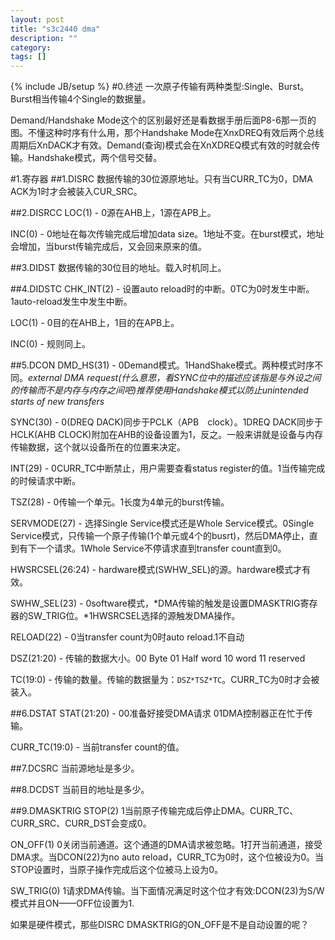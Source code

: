 ```yaml
---
layout: post
title: "s3c2440 dma"
description: ""
category: 
tags: []
---
```

{% include JB/setup %}
#0.终述
一次原子传输有两种类型:Single、Burst。Burst相当传输4个Single的数据量。

Demand/Handshake Mode这个的区别最好还是看数据手册后面P8-6那一页的图。不懂这种时序有什么用，那个Handshake Mode在XnxDREQ有效后两个总线周期后XnDACK才有效。Demand(查询)模式会在XnXDREQ模式有效的时就会传输。Handshake模式，两个信号交替。

#1.寄存器
##1.DISRC
数据传输的30位源原地址。只有当CURR_TC为0，DMA ACK为1时才会被装入CUR_SRC。

##2.DISRCC
LOC(1) - 0源在AHB上，1源在APB上。

INC(0) - 0地址在每次传输完成后增加data size。1地址不变。在burst模式，地址会增加，当burst传输完成后，又会回来原来的值。

##3.DIDST
数据传输的30位目的地址。载入时机同上。

##4.DIDSTC
CHK_INT(2) - 设置auto reload时的中断。0TC为0时发生中断。1auto-reload发生中发生中断。

LOC(1) - 0目的在AHB上，1目的在APB上。

INC(0) - 规则同上。

##5.DCON
DMD_HS(31) - 0Demand模式。1HandShake模式。两种模式时序不同。*external DMA request(什么意思，看SYNC位中的描述应该指是与外设之间的传输而不是内存与内存之间吧)推荐使用Handshake模式以防止unintended starts of new transfers*

SYNC(30) - 0(DREQ DACK)同步于PCLK（APB　clock）。1DREQ DACK同步于HCLK(AHB CLOCK)附加在AHB的设备设置为1，反之。一般来讲就是设备与内存传输数据，这个就以设备所在的位置来决定。

INT(29) - 0CURR_TC中断禁止，用户需要查看status register的值。1当传输完成的时候请求中断。

TSZ(28) - 0传输一个单元。1长度为4单元的burst传输。

SERVMODE(27) - 选择Single Service模式还是Whole Service模式。0Single Service模式，只传输一个原子传输(1个单元或4个的busrt)，然后DMA停止，直到有下一个请求。1Whole Service不停请求直到transfer count直到0。

HWSRCSEL(26:24) - hardware模式(SWHW_SEL)的源。hardware模式才有效。

SWHW_SEL(23) - 0software模式，*DMA传输的触发是设置DMASKTRIG寄存器的SW_TRIG位。*1HWSRCSEL选择的源触发DMA操作。

RELOAD(22) - 0当transfer count为0时auto reload.1不自动

DSZ(21:20) - 传输的数据大小。00 Byte 01 Half word 10 word 11 reserved

TC(19:0) - 传输的数量。传输的数据量为：`DSZ*TSZ*TC`。CURR_TC为0时才会被装入。

##6.DSTAT
STAT(21:20) - 00准备好接受DMA请求 01DMA控制器正在忙于传输。

CURR_TC(19:0) - 当前transfer count的值。

##7.DCSRC
当前源地址是多少。

##8.DCDST
当前目的地址是多少。

##9.DMASKTRIG
STOP(2) 1当前原子传输完成后停止DMA。CURR_TC、CURR_SRC、CURR_DST会变成0。

ON_OFF(1) 0关闭当前通道。这个通道的DMA请求被忽略。1打开当前通道，接受DMA求。当DCON(22)为no auto reload，CURR_TC为0时，这个位被设为0。当STOP设置时，当原子操作完成后这个位被马上设为0。

SW_TRIG(0) 1请求DMA传输。当下面情况满足时这个位才有效:DCON(23)为S/W模式并且ON——OFF位设置为1.


如果是硬件模式，那些DISRC DMASKTRIG的ON_OFF是不是自动设置的呢？
